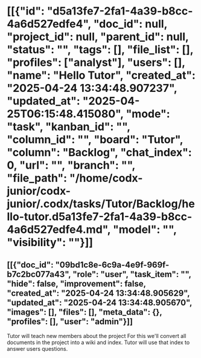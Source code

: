 # [[{"id": "d5a13fe7-2fa1-4a39-b8cc-4a6d527edfe4", "doc_id": null, "project_id": null, "parent_id": null, "status": "", "tags": [], "file_list": [], "profiles": ["analyst"], "users": [], "name": "Hello Tutor", "created_at": "2025-04-24 13:34:48.907237", "updated_at": "2025-04-25T06:15:48.415080", "mode": "task", "kanban_id": "", "column_id": "", "board": "Tutor", "column": "Backlog", "chat_index": 0, "url": "", "branch": "", "file_path": "/home/codx-junior/codx-junior/.codx/tasks/Tutor/Backlog/hello-tutor.d5a13fe7-2fa1-4a39-b8cc-4a6d527edfe4.md", "model": "", "visibility": ""}]]
## [[{"doc_id": "09bd1c8e-6c9a-4e9f-969f-b7c2bc077a43", "role": "user", "task_item": "", "hide": false, "improvement": false, "created_at": "2025-04-24 13:34:48.905629", "updated_at": "2025-04-24 13:34:48.905670", "images": [], "files": [], "meta_data": {}, "profiles": [], "user": "admin"}]]
Tutor will teach new members about the project
For this we'll convert all documents in the project into a wiki and index.
Tutor will use that index to answer users questions.